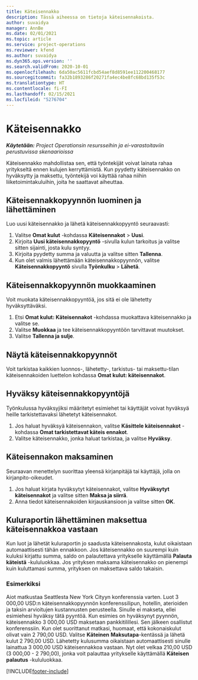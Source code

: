```yaml
---
title: Käteisennakko
description: Tässä aiheessa on tietoja käteisennakoista.
author: suvaidya
manager: AnnBe
ms.date: 02/01/2021
ms.topic: article
ms.service: project-operations
ms.reviewer: kfend
ms.author: suvaidya
ms.dyn365.ops.version: ''
ms.search.validFrom: 2020-10-01
ms.openlocfilehash: 6da50ac5611fcbd54aef8d8591ee112200468177
ms.sourcegitcommit: fa32b1893286f20271fa4ec4be8fc68bd135f53c
ms.translationtype: HT
ms.contentlocale: fi-FI
ms.lasthandoff: 02/15/2021
ms.locfileid: "5276704"
---
```

# <a name="cash-advance"></a>Käteisennakko

_**Käytetään:** Project Operationsin resursseihin ja ei-varastoitaviin perustuvissa skenaarioissa_

Käteisennakko mahdollistaa sen, että työntekijät voivat lainata rahaa yritykseltä ennen kulujen kerryttämistä. Kun pyydetty käteisennakko on hyväksytty ja maksettu, työntekijä voi käyttää rahaa niihin liiketoimintakuluihin, joita he saattavat aiheuttaa. 

## <a name="create-and-submit-a-cash-advance-request"></a>Käteisennakkopyynnön luominen ja lähettäminen
Luo uusi käteisennakko ja lähetä käteisennakkopyyntö seuraavasti: 

1. Valitse **Omat kulut** -kohdassa **Käteisennakot** > **Uusi**. 
2. Kirjoita **Uusi käteisennakkopyyntö** -sivulla kulun tarkoitus ja valitse sitten sijainti, josta kulu syntyy.
3. Kirjoita pyydetty summa ja valuutta ja valitse sitten **Tallenna**. 
4. Kun olet valmis lähettämään käteisennakkopyynnön, valitse **Käteisennakkopyyntö**  sivulla **Työnkulku** > **Lähetä**.

## <a name="modify-a-cash-advance-request"></a>Käteisennakkopyynnön muokkaaminen

Voit muokata käteisennakkopyyntöä, jos sitä ei ole lähetetty hyväksyttäväksi.

1. Etsi **Omat kulut: Käteisennakot** -kohdassa muokattava käteisennakko ja valitse se.
2. Valitse **Muokkaa** ja tee käteisennakkopyyntöön tarvittavat muutokset. 
3. Valitse **Tallenna ja sulje**.


## <a name="view-cash-advance-requests"></a>Näytä käteisennakkopyynnöt
Voit tarkistaa kaikkien luonnos-, lähetetty-, tarkistus- tai maksettu-tilan käteisennakoiden luettelon kohdassa **Omat kulut: käteisennakot**. 

## <a name="approve-cash-advance-requests"></a>Hyväksy käteisennakkopyyntöjä

Työnkulussa hyväksyjiksi määritetyt esimiehet tai käyttäjät voivat hyväksyä heille tarkistettavaksi lähetetyt käteisennakot. 

1. Jos haluat hyväksyä käteisennakon, valitse **Käsittele käteisennakot** -kohdassa **Omat tarkistettavat käteis ennakot**.
2. Valitse käteisennakko, jonka haluat tarkistaa, ja valitse **Hyväksy**.  

## <a name="pay-cash-advances"></a>Käteisennakon maksaminen 
Seuraavan menettelyn suorittaa yleensä kirjanpitäjä tai käyttäjä, jolla on kirjanpito-oikeudet.

1. Jos haluat kirjata hyväksytyt käteisennakot, valitse **Hyväksytyt käteisennakot** ja valitse sitten **Maksa ja siirrä**.  
2. Anna tiedot käteisennakoiden kirjauskansioon ja valitse sitten **OK**. 

## <a name="submit-an-expense-report-against-a-paid-cash-advance"></a>Kuluraportin lähettäminen maksettua käteisennakkoa vastaan 

Kun luot ja lähetät kuluraportin jo saadusta käteisennakosta, kulut oikaistaan automaattisesti tähän ennakkoon. Jos käteisennakko on suurempi kuin kuluksi kirjattu summa, saldo on palautettava yritykselle käyttämällä **Palauta käteistä** -kululuokkaa. Jos yrityksen maksama käteisennakko on pienempi kuin kuluttamasi summa, yrityksen on maksettava saldo takaisin. 

### <a name="example"></a>Esimerkiksi
Aiot matkustaa Seattlesta New York Cityyn konferenssia varten. Luot 3 000,00 USD:n käteisennakkopyynnön konferenssilipun, hotellin, aterioiden ja taksin arvioitujen kustannusten perusteella. Sinulle ei makseta, ellei esimiehesi hyväksy tätä pyyntöä. Kun esimies on hyväksynyt pyynnön, käteisennakko 3 000,00 USD maksetaan pankkitilillesi. Sen jälkeen osallistut konferenssiin. Kun olet suorittanut matkasi, huomaat, että kokonaiskulut olivat vain 2 790,00 USD. Valitse **Käteinen** **Maksutapa**-kentässä ja lähetä kulut 2 790,00 USD. Lähetetty kulusumma oikaistaan automaattisesti sinulle lainattua 3 000,00 USD käteisennakkoa vastaan. Nyt olet velkaa 210,00 USD (3 000,00 - 2 790,00), jonka voit palauttaa yritykselle käyttämällä **Käteisen palautus** -kululuokkaa.



[!INCLUDE[footer-include](../includes/footer-banner.md)]